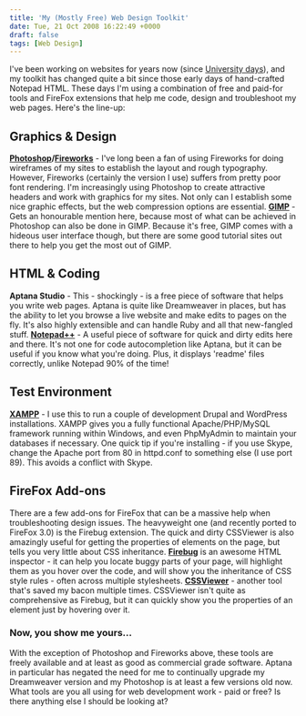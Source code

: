 ```yaml
---
title: 'My (Mostly Free) Web Design Toolkit'
date: Tue, 21 Oct 2008 16:22:49 +0000
draft: false
tags: [Web Design]
---
```


I've been working on websites for years now (since [University days](http://www.qub.ac.uk)), and my toolkit has changed quite a bit since those early days of hand-crafted Notepad HTML. These days I'm using a combination of free and paid-for tools and FireFox extensions that help me code, design and troubleshoot my web pages. Here's the line-up:

Graphics & Design
-----------------

**[Photoshop](http://psdtuts.com/)/[Fireworks](http://www.entheosweb.com/fireworks/)** \- I've long been a fan of using Fireworks for doing wireframes of my sites to establish the layout and rough typography. However, Fireworks (certainly the version I use) suffers from pretty poor font rendering. I'm increasingly using Photoshop to create attractive headers and work with graphics for my sites. Not only can I establish some nice graphic effects, but the web compression options are essential. **[GIMP](http://www.gimp.org/windows/)** \- Gets an honourable mention here, because most of what can be achieved in Photoshop can also be done in GIMP. Because it's free, GIMP comes with a hideous user interface though, but there are some good tutorial sites out there to help you get the most out of GIMP.

HTML & Coding
-------------

**Aptana Studio** \- This - shockingly - is a free piece of software that helps you write web pages. Aptana is quite like Dreamweaver in places, but has the ability to let you browse a live website and make edits to pages on the fly. It's also highly extensible and can handle Ruby and all that new-fangled stuff. **[Notepad++](http://notepad-plus.sourceforge.net/uk/site.htm)** \- A useful piece of software for quick and dirty edits here and there. It's not one for code autocompletion like Aptana, but it can be useful if you know what you're doing. Plus, it displays 'readme' files correctly, unlike Notepad 90% of the time!

Test Environment
----------------

**[XAMPP](http://www.apachefriends.org/en/xampp.html)** \- I use this to run a couple of development Drupal and WordPress installations. XAMPP gives you a fully functional Apache/PHP/MySQL framework running within Windows, and even PhpMyAdmin to maintain your databases if necessary. One quick tip if you're installing - if you use Skype, change the Apache port from 80 in httpd.conf to something else (I use port 89). This avoids a conflict with Skype.

FireFox Add-ons
---------------

There are a few add-ons for FireFox that can be a massive help when troubleshooting design issues. The heavyweight one (and recently ported to FireFox 3.0) is the Firebug extension. The quick and dirty CSSViewer is also amazingly useful for getting the properties of elements on the page, but tells you very little about CSS inheritance. **[Firebug](https://addons.mozilla.org/en-US/firefox/addon/1843)** is an awesome HTML inspector - it can help you locate buggy parts of your page, will highlight them as you hover over the code, and will show you the inheritance of CSS style rules - often across multiple stylesheets. **[CSSViewer](https://addons.mozilla.org/en-US/firefox/addon/2104)** \- another tool that's saved my bacon multiple times. CSSViewer isn't quite as comprehensive as Firebug, but it can quickly show you the properties of an element just by hovering over it.

### Now, you show me yours...

With the exception of Photoshop and Fireworks above, these tools are freely available and at least as good as commercial grade software. Aptana in particular has negated the need for me to continually upgrade my Dreamweaver version and my Photoshop is at least a few versions old now. What tools are you all using for web development work - paid or free? Is there anything else I should be looking at?